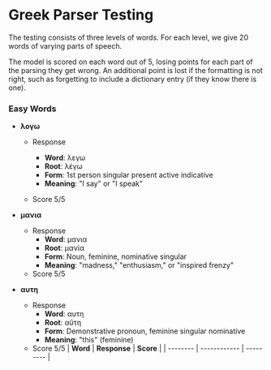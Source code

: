 # Greek Parser Testing

The testing consists of three levels of words. 
For each level, we give 20 words of varying parts of speech.

The model is scored on each word out of 5, losing points for each part of the parsing they get wrong.
An additional point is lost if the formatting is not right, such as forgetting to include a dictionary entry (if they know there is one).

### Easy Words
- **λογω**
    - Response
        - **Word**: λεγω
        - **Root**: λέγω
        - **Form**: 1st person singular present active indicative
        - **Meaning**: "I say" or "I speak"

    - Score 5/5


- **μανια**
    - Response
        - **Word**: μανια
        - **Root**: μανία
        - **Form**: Noun, feminine, nominative singular
        - **Meaning**: "madness," "enthusiasm," or "inspired frenzy"
    - Score 5/5
- **αυτη**
    - Response
        - **Word**: αυτη
        - **Root**: αὕτη
        - **Form**: Demonstrative pronoun, feminine singular nominative
        - **Meaning**: "this" (feminine)
    - Score 5/5
| **Word** | **Response** | **Score** |
| -------- | ------------ | --------- |